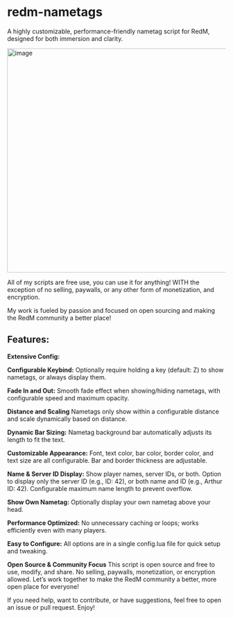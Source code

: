 # redm-nametags

A highly customizable, performance-friendly nametag script for RedM, designed for both immersion and clarity.


<img width="517" alt="image" src="https://github.com/user-attachments/assets/22c20d52-b278-4d01-bff4-add3c2446411" />


All of my scripts are free use, you can use it for anything! WITH the exception of no selling, paywalls, or any other form of monetization, and encryption.

My work is fueled by passion and focused on open sourcing and making the RedM community a better place!

## Features:

**Extensive Config:**

**Configurable Keybind:**
Optionally require holding a key (default: Z) to show nametags, or always display them.

**Fade In and Out:**
Smooth fade effect when showing/hiding nametags, with configurable speed and maximum opacity.

**Distance and Scaling**
Nametags only show within a configurable distance and scale dynamically based on distance.

**Dynamic Bar Sizing:**
Nametag background bar automatically adjusts its length to fit the text.

**Customizable Appearance:**
Font, text color, bar color, border color, and text size are all configurable.
Bar and border thickness are adjustable.

**Name & Server ID Display:**
Show player names, server IDs, or both.
Option to display only the server ID (e.g., ID: 42), or both name and ID (e.g., Arthur ID: 42).
Configurable maximum name length to prevent overflow.

**Show Own Nametag:**
Optionally display your own nametag above your head.

**Performance Optimized:**
No unnecessary caching or loops; works efficiently even with many players.

**Easy to Configure:**
All options are in a single config.lua file for quick setup and tweaking.

**Open Source & Community Focus**
This script is open source and free to use, modify, and share.
No selling, paywalls, monetization, or encryption allowed.
Let’s work together to make the RedM community a better, more open place for everyone!

If you need help, want to contribute, or have suggestions, feel free to open an issue or pull request. Enjoy!
